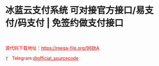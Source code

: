 # 冰蓝云支付系统 可对接官方接口/易支付/码支付 | 免签约做支付接口

<br>


<p style="color: red;">源代码下载地址：<a href="https://mega-file.org/96BtA" style="color: red;">https://mega-file.org/96BtA</a></p><p style="color: red;"><img src="https://cdn-icons-png.flaticon.com/512/2111/2111646.png" alt="Telegram Icon" style="width: 16px; vertical-align: middle; margin-right: 5px;">Telegram:<a href="https://t.me/official_sourcecode" style="color: red;">@official_sourcecode</a></p>
